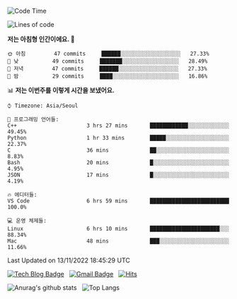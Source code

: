 <!-- ### Hi there 👋 -->

<!--
**dnchoi/dnchoi** is a ✨ _special_ ✨ repository because its `README.md` (this file) appears on your GitHub profile.

Here are some ideas to get you started:

- 🔭 I’m currently working on ...
- 🌱 I’m currently learning ...
- 👯 I’m looking to collaborate on ...
- 🤔 I’m looking for help with ...
- 💬 Ask me about ...
- 📫 How to reach me: ...
- 😄 Pronouns: ...
- ⚡ Fun fact: ...
-->

<!--START_SECTION:waka-->
![Code Time](http://img.shields.io/badge/Code%20Time-234%20hrs%2030%20mins-blue)

![Lines of code](https://img.shields.io/badge/%EC%A0%80%EB%8A%94%20%EC%97%AC%ED%83%9C%EA%B9%8C%EC%A7%80%20-90%20Thousand%20%EC%A4%84%EC%9D%98%20%EC%BD%94%EB%93%9C%EB%A5%BC%20%EC%9E%91%EC%84%B1%ED%96%88%EC%96%B4%EC%9A%94.-blue)

**저는 아침형 인간이에요. 🐤** 

```text
🌞 아침         47 commits     ██████░░░░░░░░░░░░░░░░░░░   27.33% 
🌆 낮　         49 commits     ███████░░░░░░░░░░░░░░░░░░   28.49% 
🌃 저녁         47 commits     ██████░░░░░░░░░░░░░░░░░░░   27.33% 
🌙 밤　         29 commits     ████░░░░░░░░░░░░░░░░░░░░░   16.86%

```


📊 **저는 이번주를 이렇게 시간을 보냈어요.** 

```text
⌚︎ Timezone: Asia/Seoul

💬 프로그래밍 언어들: 
C++                      3 hrs 27 mins       ████████████░░░░░░░░░░░░░   49.45% 
Python                   1 hr 33 mins        █████░░░░░░░░░░░░░░░░░░░░   22.37% 
C                        36 mins             ██░░░░░░░░░░░░░░░░░░░░░░░   8.83% 
Bash                     20 mins             █░░░░░░░░░░░░░░░░░░░░░░░░   4.95% 
JSON                     17 mins             █░░░░░░░░░░░░░░░░░░░░░░░░   4.19%

🔥 에디터들: 
VS Code                  6 hrs 59 mins       █████████████████████████   100.0%

💻 운영 체제들: 
Linux                    6 hrs 10 mins       ██████████████████████░░░   88.34% 
Mac                      48 mins             ███░░░░░░░░░░░░░░░░░░░░░░   11.66%

```


 Last Updated on 13/11/2022 18:45:29 UTC
<!--END_SECTION:waka-->


[![Tech Blog Badge](http://img.shields.io/badge/-Tech%20blog-black?style=flat-square&logo=github&link=https://zzsza.github.io/)](https://dnchoi.github.io/)
&nbsp;
[![Gmail Badge](https://img.shields.io/badge/Gmail-d14836?style=flat-square&logo=Gmail&logoColor=white&link=mailto:snugyun01@gmail.com)](mailto:dongnyeokc@gmail.com)
&nbsp;
[![Hits](https://hits.seeyoufarm.com/api/count/incr/badge.svg?url=https%3A%2F%2Fgithub.com%2Fgjbae1212%2Fhit-counter&count_bg=%233D7CC8&title_bg=%23555555&icon=&icon_color=%23E7E7E7&title=hits&edge_flat=false)](https://hits.seeyoufarm.com)

![Anurag's github stats](https://github-readme-stats.vercel.app/api?username=dnchoi&show_icons=true&theme=tokyonight)
&nbsp;
![Top Langs](https://github-readme-stats.vercel.app/api/top-langs/?username=dnchoi&layout=compact&theme=tokyonight)

<div align='center'>
